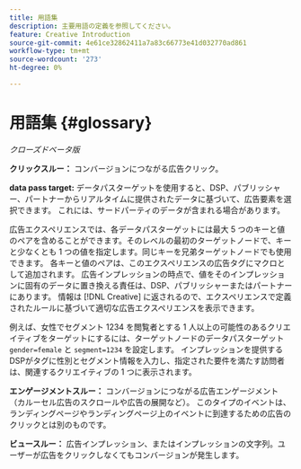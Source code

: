 ```yaml
---
title: 用語集
description: 主要用語の定義を参照してください。
feature: Creative Introduction
source-git-commit: 4e61ce32862411a7a83c66773e41d032770ad861
workflow-type: tm+mt
source-wordcount: '273'
ht-degree: 0%

---
```


# 用語集 {#glossary}

*クローズドベータ版*

<!-- more feature metadata?? -->

<!-- ## A-B {#a-b} -->

<!-- not sure I need these "x-through" terms since that we're not creating conversion pixels in this UI, but see if they come up in other text -->

**クリックスルー：** コンバージョンにつながる広告クリック。

**data pass target:** データパスターゲットを使用すると、DSP、パブリッシャー、パートナーからリアルタイムに提供されたデータに基づいて、広告要素を選択できます。 これには、サードパーティのデータが含まれる場合があります。

<!-- verify this -->広告エクスペリエンスでは、各データパスターゲットには最大 5 つのキーと値のペアを含めることができます。そのレベルの最初のターゲットノードで、キーと少なくとも 1 つの値を指定します。同じキーを兄弟ターゲットノードでも使用できます。 各キーと値のペアは、このエクスペリエンスの広告タグにマクロとして追加されます。 広告インプレッションの時点で、値をそのインプレッションに固有のデータに置き換える責任は、DSP、パブリッシャーまたはパートナーにあります。 情報は [!DNL Creative] に返されるので、エクスペリエンスで定義されたルールに基づいて適切な広告エクスペリエンスを表示できます。

例えば、女性でセグメント 1234 を閲覧者とする 1 人以上の可能性のあるクリエイティブをターゲットにするには、ターゲットノードのデータパスターゲット `gender=female` と `segment=1234` を設定します。 インプレッションを提供するDSPがタグに性別とセグメント情報を入力し、指定された要件を満たす訪問者は、関連するクリエイティブの 1 つに表示されます。

**エンゲージメントスルー：** コンバージョンにつながる広告エンゲージメント（カルーセル広告のスクロールや広告の展開など）。 このタイプのイベントは、ランディングページやランディングページ上のイベントに到達するための広告のクリックとは別のものです。

<!-- or flexible html5 creative variation? Not sure we need to mention this since there's no place to view the different variations per se:

**variation of a flexible HTML5 creative:** A derivation of a flexible HTML5 creative asset in your [!UICONTROL Creative Libraries], which is generated when you assign the creative to an experience and change any of the default attributes within the experience.
-->

**ビュースルー：** 広告インプレッション、またはインプレッションの文字列。ユーザーが広告をクリックしなくてもコンバージョンが発生します。
